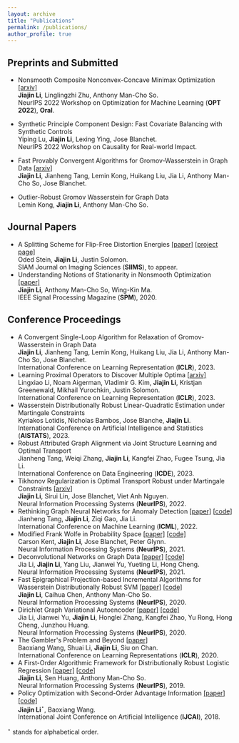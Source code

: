 ```yaml
---
layout: archive
title: "Publications"
permalink: /publications/
author_profile: true
---
```


## Preprints and Submitted

- Nonsmooth Composite Nonconvex-Concave Minimax Optimization [[arxiv]](https://arxiv.org/abs/2209.10825) <br>
  **Jiajin Li**, Linglingzhi Zhu, Anthony Man-Cho So. <br>
  NeurIPS 2022 Workshop on Optimization for Machine Learning (**OPT 2022**), **Oral**.
- Synthetic Principle Component Design: Fast Covariate Balancing with Synthetic Controls<br>
  Yiping Lu,  **Jiajin Li**, Lexing Ying,  Jose Blanchet. <br>
  NeurIPS 2022 Workshop on Causality for Real-world Impact. 

- Fast Provably Convergent Algorithms for Gromov-Wasserstein  in Graph Data [[arxiv]](https://arxiv.org/abs/2205.08115) <br>
  **Jiajin Li**,  Jianheng Tang, Lemin Kong, Huikang Liu,  Jia Li, Anthony Man-Cho So, Jose Blanchet. <br>
- Outlier-Robust Gromov Wasserstein for Graph Data  <br>
  Lemin Kong, **Jiajin Li**, Anthony Man-Cho So. <br>

## Journal Papers

- A Splitting Scheme for Flip-Free Distortion Energies [[paper]](https://arxiv.org/abs/2107.05200) [[project page]](http://odedstein.com/projects/flip-free-parametrization/index.html) <br>
  Oded Stein, **Jiajin Li**, Justin Solomon. <br>
  SIAM Journal on Imaging Sciences (**SIIMS**), to appear.
- Understanding Notions of Stationarity in Nonsmooth Optimization [[paper]](https://ieeexplore.ieee.org/document/9186389) 
   <br>
  **Jiajin Li**, Anthony Man-Cho So, Wing-Kin Ma. <br>
   IEEE Signal Processing Magazine (**SPM**), 2020. 
## Conference Proceedings
- A Convergent Single-Loop Algorithm for Relaxation of Gromov-Wasserstein in Graph Data <br>
  **Jiajin Li**,  Jianheng Tang, Lemin Kong, Huikang Liu,  Jia Li, Anthony Man-Cho So, Jose Blanchet. <br>International Conference on Learning Representation  (**ICLR**), 2023.
- Learning Proximal Operators to Discover Multiple Optima [[arxiv\]](https://arxiv.org/pdf/2201.11945.pdf) <br>
  Lingxiao Li, Noam Aigerman, Vladimir G. Kim, **Jiajin Li**, Kristjan Greenewald, Mikhail Yurochkin, Justin Solomon. <br>
  International Conference on Learning Representation  (**ICLR**), 2023.
- Wasserstein Distributionally Robust Linear-Quadratic Estimation under Martingale Constraints <br>Kyriakos Lotidis, Nicholas Bambos, Jose Blanche,  **Jiajin Li**. <br>International Conference on Artificial Intelligence and Statistics (**AISTATS**), 2023.
- Robust Attributed Graph Alignment via Joint Structure Learning and Optimal Transport<br>
  Jianheng Tang, Weiqi Zhang,  **Jiajin Li**,  Kangfei Zhao, Fugee Tsung, Jia Li. <br>
  International Conference on Data Engineering  (**ICDE**), 2023.
- Tikhonov Regularization is Optimal Transport Robust under Martingale Constraints [[arxiv]](https://arxiv.org/abs/2210.01413) <br>
   **Jiajin Li**, Sirui Lin, Jose Blanchet, Viet Anh Nguyen. <br>
  Neural Information Processing Systems (**NeurIPS**), 2022. 
- Rethinking Graph Neural Networks for Anomaly Detection [[paper]](https://arxiv.org/abs/2205.15508) [[code]]() <br>
  Jianheng Tang, **Jiajin Li**, Ziqi Gao, Jia Li. <br>
  International Conference on Machine Learning (**ICML**), 2022. 
- Modified Frank Wolfe in Probability Space [[paper]](https://proceedings.neurips.cc/paper/2021/hash/79121bb953a3bd47c076f20234bafd2e-Abstract.html) [[code]]() <br>
  Carson Kent, **Jiajin Li**, Jose Blanchet, Peter Glynn. <br>
  Neural Information Processing Systems (**NeurIPS**), 2021. 
- Deconvolutional Networks on Graph Data [[paper]](https://arxiv.org/abs/2110.15528) [[code]]() <br>
  Jia Li, **Jiajin Li**, Yang Liu, Jianwei Yu, Yueting Li, Hong Cheng. <br>
  Neural Information Processing Systems (**NeurIPS**), 2021. 
- Fast Epigraphical Projection-based Incremental Algorithms for Wasserstein Distributionally Robust SVM [[paper]](https://arxiv.org/abs/2010.12865) [[code]]() <br>
  **Jiajin Li**, Caihua Chen, Anthony Man-Cho So. <br>
  Neural Information Processing Systems (**NeurIPS**), 2020.
- Dirichlet Graph Variational Autoencoder  [[paper]](https://arxiv.org/abs/2010.04408) [[code]]() <br>
  Jia Li, Jianwei Yu, **Jiajin Li**, Honglei Zhang, Kangfei Zhao, Yu Rong, Hong Cheng, Junzhou Huang. <br>
  Neural Information Processing Systems (**NeurIPS**), 2020.
- The Gambler's Problem and Beyond   [[paper]](https://arxiv.org/abs/2001.00102) <br>
  Baoxiang Wang, Shuai Li, **Jiajin Li**, Siu on Chan. <br>
  International Conference on Learning Representations (**ICLR**), 2020. 
- A First-Order Algorithmic Framework for  Distributionally Robust Logistic Regression  [[paper]](https://arxiv.org/abs/1910.12778) [[code]](https://github.com/gerrili1996/DRLR_NIPS2019_exp)<br>
  **Jiajin Li**, Sen Huang, Anthony Man-Cho So. <br>
  Neural Information Processing Systems (**NeurIPS**), 2019. 
- Policy Optimization with Second-Order Advantage Information  [[paper]](https://arxiv.org/abs/1805.03586) [[code]](https://github.com/wangbx66/Action-Subspace-Dependent) <br>
  **Jiajin Li**$^\star$, Baoxiang Wang.  <br>
  International Joint Conference on Artificial Intelligence (**IJCAI**), 2018. 

$^\star$ stands for alphabetical order.
